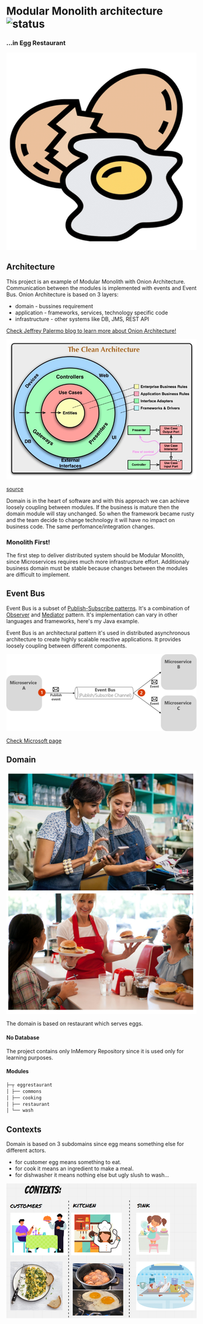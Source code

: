 # Modular Monolith architecture ![status](https://img.shields.io/badge/status-in%20progress-yellow)
### ...in Egg Restaurant

![logo](docs/egg.png)


## Architecture

This project is an example of Modular Monolith with Onion Architecture. Communication between the modules is implemented with events and Event Bus.
Onion Architecture is based on 3 layers:
* domain - bussines requirement
* application - frameworks, services, technology specific code
* infrastructure - other systems like DB, JMS, REST API

[Check Jeffrey Palermo blog to learn more about Onion Architecture!](https://jeffreypalermo.com/2008/07/the-onion-architecture-part-1/)

![schema](docs/CleanArchitecture.jpg)

[source](https://blog.cleancoder.com/uncle-bob/2012/08/13/the-clean-architecture.html)

Domain is in the heart of software and with this approach we can achieve loosely coupling between modules.
If the business is mature then the domain module will stay unchanged. So when the framework became rusty and the team decide to change technology it will have no impact on business code. The same perfomance/integration changes.

### Monolith First!
The first step to deliver distributed system should be Modular Monolith, since Microservices requires much more infrastructure effort. Additionaly business domain must be stable because changes between the modules are difficult to implement.

## Event Bus
Event Bus is a subset of [Publish-Subscribe patterns](https://en.wikipedia.org/wiki/Publish%E2%80%93subscribe_pattern). It's a combination of [Observer](https://en.wikipedia.org/wiki/Observer_pattern) and [Mediator](https://en.wikipedia.org/wiki/Mediator_pattern#:~:text=In%20software%20engineering%2C%20the%20mediator,alter%20the%20program's%20running%20behavior.&text=This%20reduces%20the%20dependencies%20between%20communicating%20objects%2C%20thereby%20reducing%20coupling.) pattern. It's implementation can vary in other languages and frameworks, here's my Java example.

Event Bus is an architectural pattern it's used in distributed asynchronous architecture to create highly scalable reactive applications. It provides loosely coupling between different components. 

![schema](docs/publish-subscribe-basics.png)

[Check Microsoft page](https://docs.microsoft.com/en-us/dotnet/architecture/microservices/multi-container-microservice-net-applications/integration-domainEvent-based-microservice-communications)

## Domain 
![schema](docs/restaurant.png)

The domain is based on restaurant which serves eggs.

#### No Database

The project contains only InMemory Repository since it is used only for learning purposes. 

#### Modules
```java
├─┬ eggrestaurant
│ ├── commons
│ ├── cooking
│ ├── restaurant
│ └── wash
```

## Contexts
Domain is based on 3 subdomains since egg means something else for different actors.
* for customer egg means something to eat. 
* for cook it means an ingredient to make a meal.
* for dishwasher it means nothing else but ugly slush to wash...

![schema](docs/contexts.png)